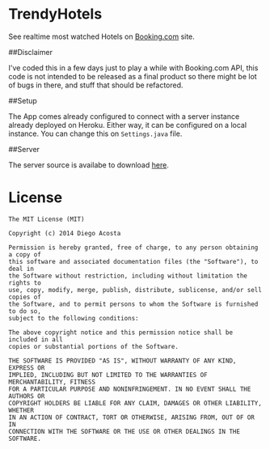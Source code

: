 TrendyHotels
============

See realtime most watched Hotels on [Booking.com][0] site.

##Disclaimer

I've coded this in a few days just to play a while with Booking.com API, this code is not intended to be released as a final product so there might be lot of bugs in there, and stuff that should be refactored.

##Setup

The App comes already configured to connect with a server instance already deployed on Heroku. Either way, it can be configured on a local instance. You can change this on `Settings.java` file.

##Server

The server source is availabe to download [here][1].

License
=======

    The MIT License (MIT)
    
    Copyright (c) 2014 Diego Acosta
    
    Permission is hereby granted, free of charge, to any person obtaining a copy of
    this software and associated documentation files (the "Software"), to deal in
    the Software without restriction, including without limitation the rights to
    use, copy, modify, merge, publish, distribute, sublicense, and/or sell copies of
    the Software, and to permit persons to whom the Software is furnished to do so,
    subject to the following conditions:
    
    The above copyright notice and this permission notice shall be included in all
    copies or substantial portions of the Software.
    
    THE SOFTWARE IS PROVIDED "AS IS", WITHOUT WARRANTY OF ANY KIND, EXPRESS OR
    IMPLIED, INCLUDING BUT NOT LIMITED TO THE WARRANTIES OF MERCHANTABILITY, FITNESS
    FOR A PARTICULAR PURPOSE AND NONINFRINGEMENT. IN NO EVENT SHALL THE AUTHORS OR
    COPYRIGHT HOLDERS BE LIABLE FOR ANY CLAIM, DAMAGES OR OTHER LIABILITY, WHETHER
    IN AN ACTION OF CONTRACT, TORT OR OTHERWISE, ARISING FROM, OUT OF OR IN
    CONNECTION WITH THE SOFTWARE OR THE USE OR OTHER DEALINGS IN THE SOFTWARE.
    
[0]: http://www.booking.com/
[1]: https://github.com/dmacosta/TrendyHotelsServer
